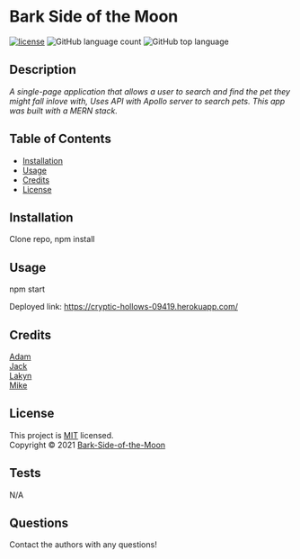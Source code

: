 
  # Bark Side of the Moon
  [![license](https://img.shields.io/badge/License-MIT-brightgreen.svg)](https://choosealicense.com/licenses/mit/)
  ![GitHub language count](https://img.shields.io/github/languages/count/adamgmcfadden/Bark-Side-of-the-Moon)
  ![GitHub top language](https://img.shields.io/github/languages/top/adamgmcfadden/Bark-Side-of-the-Moon)
  
  ## Description
  _A single-page application that allows a user to search and find the pet they might fall inlove with, Uses API with Apollo server to search pets. This app was built with a MERN stack._
  
  ## Table of Contents
  * [Installation](#installation)
  * [Usage](#usage)
  * [Credits](#credits)
  * [License](#license)
  ## Installation
  Clone repo, npm install
  
  ## Usage 
  npm start
  
  Deployed link:  https://cryptic-hollows-09419.herokuapp.com/

  ## Credits
  [Adam](https://github.com/adamgmcfadden)<br>[Jack](https://github.com/jackloveday-git)<br>[Lakyn](https://github.com/LakynFelix)<br>[Mike](https://github.com/Wizeeee)

  ## License
  This project is [MIT](https://choosealicense.com/licenses/mit/) licensed.<br />
  Copyright © 2021 [Bark-Side-of-the-Moon](https://github.com/adamgmcfadden/Bark-Side-of-the-Moon)

  
  ## Tests
  N/A
  ## Questions
  Contact the authors with any questions!<br>
  
